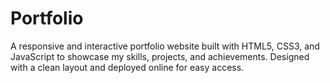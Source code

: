 # Portfolio
A responsive and interactive portfolio website built with HTML5, CSS3, and JavaScript to showcase my skills, projects, and achievements. Designed with a clean layout and deployed online for easy access.
